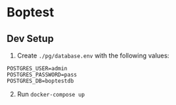 # Boptest

## Dev Setup 

1. Create `./pg/database.env` with the following values:
```
POSTGRES_USER=admin
POSTGRES_PASSWORD=pass
POSTGRES_DB=boptestdb
```
2. Run `docker-compose up`
